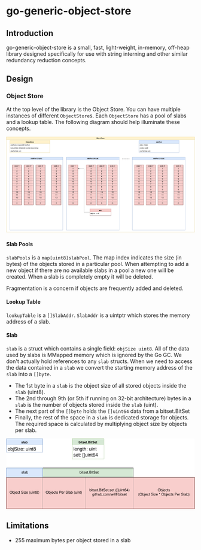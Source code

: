 # go-generic-object-store

## Introduction

go-generic-object-store is a small, fast, light-weight, in-memory, off-heap library designed specifically for use with string interning and other similar redundancy reduction concepts.

## Design

### Object Store
At the top level of the library is the Object Store. You can have multiple instances of different `ObjectStore`s. Each `ObjectStore` has a pool of slabs and a lookup table. The following diagram should help illuminate these concepts.

![object store diagram](docs/object_store.png)

#### Slab Pools

`slabPools` is a `map[uint8]slabPool`. The map index indicates the size (in bytes) of the objects stored in a particular pool. When attempting to add a new object if there are no available slabs in a pool a new one will be created. When a slab is completely empty it will be deleted.

Fragmentation is a concern if objects are frequently added and deleted.

#### Lookup Table
`lookupTable` is a `[]SlabAddr`. `SlabAddr` is a uintptr which stores the memory address of a slab.

#### Slab
`slab` is a struct which contains a single field: `objSize uint8`. All of the data used by slabs is MMapped memory which is ignored by the Go GC. We don't actually hold references to any `slab` structs. When we need to access the data contained in a `slab` we convert the starting memory address of the `slab` into a `[]byte`.
* The 1st byte in a `slab` is the object size of all stored objects inside the `slab` (uint8).
* The 2nd through 9th (or 5th if running on 32-bit architecture) bytes in a `slab` is the number of objects stored inside the `slab` (uint).
* The next part of the `[]byte` holds the `[]uint64` data from a bitset.BitSet
* Finally, the rest of the space in a `slab` is dedicated storage for objects. The required space is calculated by multiplying object size by objects per slab.

![slab diagram](docs/slab.png)

## Limitations

* 255 maximum bytes per object stored in a slab
